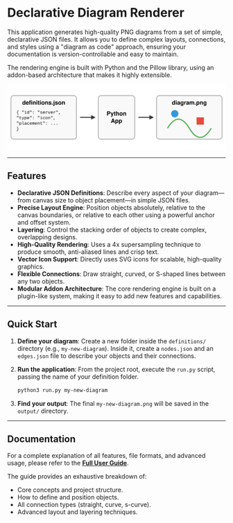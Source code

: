 # Declarative Diagram Renderer

This application generates high-quality PNG diagrams from a set of simple, declarative JSON files. It allows you to define complex layouts, connections, and styles using a "diagram as code" approach, ensuring your documentation is version-controllable and easy to maintain.

The rendering engine is built with Python and the Pillow library, using an addon-based architecture that makes it highly extensible.

![Workflow Diagram](docs/images/workflow.svg)

---

## Features

- **Declarative JSON Definitions**: Describe every aspect of your diagram—from canvas size to object placement—in simple JSON files.
- **Precise Layout Engine**: Position objects absolutely, relative to the canvas boundaries, or relative to each other using a powerful anchor and offset system.
- **Layering**: Control the stacking order of objects to create complex, overlapping designs.
- **High-Quality Rendering**: Uses a 4x supersampling technique to produce smooth, anti-aliased lines and crisp text.
- **Vector Icon Support**: Directly uses SVG icons for scalable, high-quality graphics.
- **Flexible Connections**: Draw straight, curved, or S-shaped lines between any two objects.
- **Modular Addon Architecture**: The core rendering engine is built on a plugin-like system, making it easy to add new features and capabilities.

---

## Quick Start

1.  **Define your diagram**: Create a new folder inside the `definitions/` directory (e.g., `my-new-diagram`). Inside it, create a `nodes.json` and an `edges.json` file to describe your objects and their connections.

2.  **Run the application**: From the project root, execute the `run.py` script, passing the name of your definition folder.

    ```bash
    python3 run.py my-new-diagram
    ```

3.  **Find your output**: The final `my-new-diagram.png` will be saved in the `output/` directory.

---

## Documentation

For a complete explanation of all features, file formats, and advanced usage, please refer to the **[Full User Guide](docs/guide/index.md)**.

The guide provides an exhaustive breakdown of:
- Core concepts and project structure.
- How to define and position objects.
- All connection types (straight, curve, s-curve).
- Advanced layout and layering techniques.

